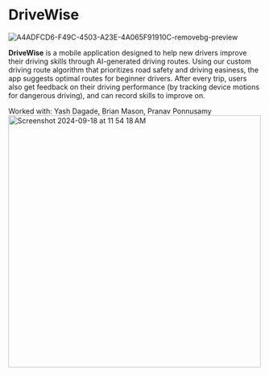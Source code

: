 # DriveWise

![A4ADFCD6-F49C-4503-A23E-4A065F91910C-removebg-preview](https://github.com/user-attachments/assets/37c1dd04-122b-47fe-af19-8e29009f990b)


**DriveWise** is a mobile application designed to help new drivers improve their driving skills through AI-generated driving routes. Using our custom driving route algorithm that prioritizes road safety and driving easiness,  the app suggests optimal routes for beginner drivers. After every trip, users also get feedback on their driving performance (by tracking device motions for dangerous driving), and can record skills to improve on.


Worked with: Yash Dagade, Brian Mason, Pranav Ponnusamy
<img width="501" alt="Screenshot 2024-09-18 at 11 54 18 AM" src="https://github.com/user-attachments/assets/10722d52-e158-43a6-beb3-0c1cb71352af">
